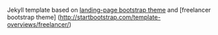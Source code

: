 Jekyll template based on [landing-page bootstrap theme](http://startbootstrap.com/templates/landing-page/) and [freelancer bootstrap theme] (http://startbootstrap.com/template-overviews/freelancer/)
